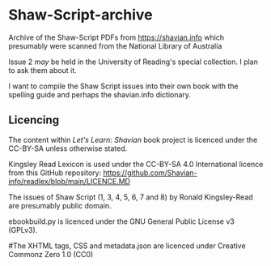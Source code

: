 # Shaw-Script-archive
Archive of the Shaw-Script PDFs from https://shavian.info which presumably were scanned from the National Library of Australia

Issue 2 *may* be held in the University of Reading's special collection. I plan to ask them about it.

I want to compile the Shaw Script issues into their own book with the spelling guide and perhaps the shavian.info dictionary.


## Licencing
The content within *Let's Learn: Shavian* book project is licenced under the CC-BY-SA unless otherwise stated.

Kingsley Read Lexicon is used under the CC-BY-SA 4.0 International licence from this GitHub repository: https://github.com/Shavian-info/readlex/blob/main/LICENCE.MD

The issues of Shaw Script (1, 3, 4, 5, 6, 7 and 8) by Ronald Kingsley-Read are presumably public domain.

ebookbuild.py is licenced under the GNU General Public License v3 (GPLv3).

#The XHTML tags, CSS and metadata.json are licenced under Creative Commonz Zero 1.0 (CC0)  
